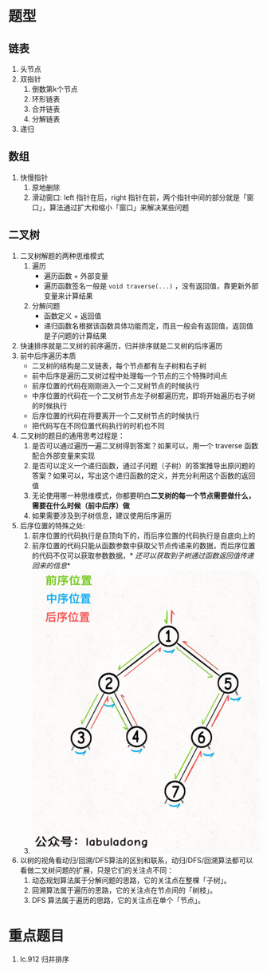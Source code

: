 # 题型

## 链表

1. 头节点
2. 双指针
    1. 倒数第k个节点
    2. 环形链表
    3. 合并链表
    4. 分解链表
3. 递归

## 数组

1. 快慢指针
    1. 原地删除
    2. 滑动窗口: left 指针在后，right 指针在前，两个指针中间的部分就是「窗口」，算法通过扩大和缩小「窗口」来解决某些问题

## 二叉树

1. 二叉树解题的两种思维模式
    1. 遍历
        - 遍历函数 + 外部变量
        - 遍历函数签名一般是 `void traverse(...)` ，没有返回值，靠更新外部变量来计算结果
    2. 分解问题
        - 函数定义 + 返回值
        - 递归函数名根据该函数具体功能而定，而且一般会有返回值，返回值是子问题的计算结果
2. 快速排序就是二叉树的前序遍历，归并排序就是二叉树的后序遍历
3. 前中后序遍历本质
    - 二叉树的结构是二叉链表，每个节点都有左子树和右子树
    - 前中后序是遍历二叉树过程中处理每一个节点的三个特殊时间点
    - 前序位置的代码在刚刚进入一个二叉树节点的时候执行
    - 中序位置的代码在一个二叉树节点左子树都遍历完，即将开始遍历右子树的时候执行
    - 后序位置的代码在将要离开一个二叉树节点的时候执行
    - 把代码写在不同位置代码执行的时机也不同
4. 二叉树的题目的通用思考过程是：
    1. 是否可以通过遍历一遍二叉树得到答案？如果可以，用一个 traverse 函数配合外部变量来实现
    2. 是否可以定义一个递归函数，通过子问题（子树）的答案推导出原问题的答案？如果可以，写出这个递归函数的定义，并充分利用这个函数的返回值
    3. 无论使用哪一种思维模式，你都要明白**二叉树的每一个节点需要做什么，需要在什么时候（前中后序）做**
    4. 如果需要涉及到子树信息，建议使用后序遍历
5. 后序位置的特殊之处:
    1. 前序位置的代码执行是自顶向下的，而后序位置的代码执行是自底向上的
    2. 前序位置的代码只能从函数参数中获取父节点传递来的数据，而后序位置的代码不仅可以获取参数数据，*
       *还可以获取到子树通过函数返回值传递回来的信息**
    3. ![二叉树前中后序遍历](img/二叉树前中后序遍历.png)
6. 以树的视角看动归/回溯/DFS算法的区别和联系，动归/DFS/回溯算法都可以看做二叉树问题的扩展，只是它们的关注点不同：
    1. 动态规划算法属于分解问题的思路，它的关注点在整棵「子树」。
    2. 回溯算法属于遍历的思路，它的关注点在节点间的「树枝」。
    3. DFS 算法属于遍历的思路，它的关注点在单个「节点」。

# 重点题目

1. lc.912 归并排序